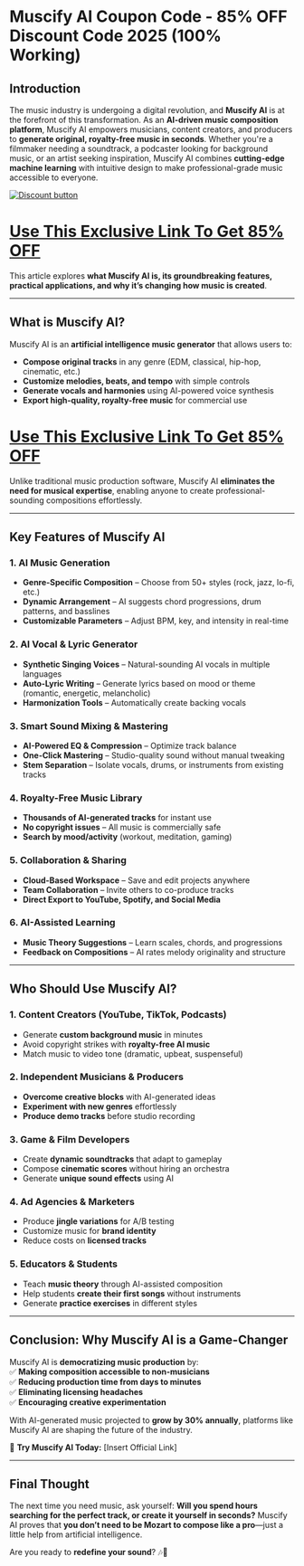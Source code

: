 # Muscify AI Coupon Code - 85% OFF Discount Code 2025 (100% Working)

## **Introduction**  
The music industry is undergoing a digital revolution, and **Muscify AI** is at the forefront of this transformation. As an **AI-driven music composition platform**, Muscify AI empowers musicians, content creators, and producers to **generate original, royalty-free music in seconds**. Whether you're a filmmaker needing a soundtrack, a podcaster looking for background music, or an artist seeking inspiration, Muscify AI combines **cutting-edge machine learning** with intuitive design to make professional-grade music accessible to everyone.  

[![Discount button](https://github.com/user-attachments/assets/e5cb2122-5258-4331-bbff-048ba1ae5555)](https://create.musicfy.lol/?ref=60Off)


# [Use This Exclusive Link To Get 85% OFF ](https://create.musicfy.lol/?ref=60Off)

This article explores **what Muscify AI is, its groundbreaking features, practical applications, and why it’s changing how music is created**.

---

## **What is Muscify AI?**  
Muscify AI is an **artificial intelligence music generator** that allows users to:  
- **Compose original tracks** in any genre (EDM, classical, hip-hop, cinematic, etc.)  
- **Customize melodies, beats, and tempo** with simple controls  
- **Generate vocals and harmonies** using AI-powered voice synthesis  
- **Export high-quality, royalty-free music** for commercial use  

# [Use This Exclusive Link To Get 85% OFF ](https://create.musicfy.lol/?ref=60Off)

Unlike traditional music production software, Muscify AI **eliminates the need for musical expertise**, enabling anyone to create professional-sounding compositions effortlessly.  

---

## **Key Features of Muscify AI**  

### **1. AI Music Generation**  
- **Genre-Specific Composition** – Choose from 50+ styles (rock, jazz, lo-fi, etc.)  
- **Dynamic Arrangement** – AI suggests chord progressions, drum patterns, and basslines  
- **Customizable Parameters** – Adjust BPM, key, and intensity in real-time  

### **2. AI Vocal & Lyric Generator**  
- **Synthetic Singing Voices** – Natural-sounding AI vocals in multiple languages  
- **Auto-Lyric Writing** – Generate lyrics based on mood or theme (romantic, energetic, melancholic)  
- **Harmonization Tools** – Automatically create backing vocals  

### **3. Smart Sound Mixing & Mastering**  
- **AI-Powered EQ & Compression** – Optimize track balance  
- **One-Click Mastering** – Studio-quality sound without manual tweaking  
- **Stem Separation** – Isolate vocals, drums, or instruments from existing tracks  

### **4. Royalty-Free Music Library**  
- **Thousands of AI-generated tracks** for instant use  
- **No copyright issues** – All music is commercially safe  
- **Search by mood/activity** (workout, meditation, gaming)  

### **5. Collaboration & Sharing**  
- **Cloud-Based Workspace** – Save and edit projects anywhere  
- **Team Collaboration** – Invite others to co-produce tracks  
- **Direct Export to YouTube, Spotify, and Social Media**  

### **6. AI-Assisted Learning**  
- **Music Theory Suggestions** – Learn scales, chords, and progressions  
- **Feedback on Compositions** – AI rates melody originality and structure  

---

## **Who Should Use Muscify AI?**  

### **1. Content Creators (YouTube, TikTok, Podcasts)**  
- Generate **custom background music** in minutes  
- Avoid copyright strikes with **royalty-free AI music**  
- Match music to video tone (dramatic, upbeat, suspenseful)  

### **2. Independent Musicians & Producers**  
- **Overcome creative blocks** with AI-generated ideas  
- **Experiment with new genres** effortlessly  
- **Produce demo tracks** before studio recording  

### **3. Game & Film Developers**  
- Create **dynamic soundtracks** that adapt to gameplay  
- Compose **cinematic scores** without hiring an orchestra  
- Generate **unique sound effects** using AI  

### **4. Ad Agencies & Marketers**  
- Produce **jingle variations** for A/B testing  
- Customize music for **brand identity**  
- Reduce costs on **licensed tracks**  

### **5. Educators & Students**  
- Teach **music theory** through AI-assisted composition  
- Help students **create their first songs** without instruments  
- Generate **practice exercises** in different styles  

---

## **Conclusion: Why Muscify AI is a Game-Changer**  
Muscify AI is **democratizing music production** by:  
✅ **Making composition accessible to non-musicians**  
✅ **Reducing production time from days to minutes**  
✅ **Eliminating licensing headaches**  
✅ **Encouraging creative experimentation**  

With AI-generated music projected to **grow by 30% annually**, platforms like Muscify AI are shaping the future of the industry.  

🔗 **Try Muscify AI Today:** [Insert Official Link]  

---

## **Final Thought**  
The next time you need music, ask yourself: **Will you spend hours searching for the perfect track, or create it yourself in seconds?** Muscify AI proves that **you don’t need to be Mozart to compose like a pro**—just a little help from artificial intelligence.  

Are you ready to **redefine your sound**? 🎶🚀
